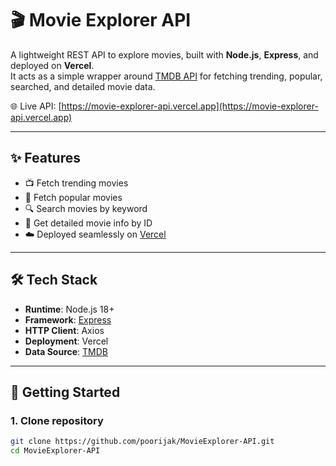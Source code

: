 # 🎬 Movie Explorer API

A lightweight REST API to explore movies, built with **Node.js**, **Express**, and deployed on **Vercel**.  
It acts as a simple wrapper around [TMDB API](https://developer.themoviedb.org/) for fetching trending, popular, searched, and detailed movie data.

🌐 Live API: [https://movie-explorer-api.vercel.app](https://movie-explorer-api.vercel.app)

---

## ✨ Features
- 📺 Fetch trending movies  
- 🍿 Fetch popular movies  
- 🔍 Search movies by keyword  
- 🎥 Get detailed movie info by ID  
- ☁️ Deployed seamlessly on [Vercel](https://vercel.com/)  

---

## 🛠 Tech Stack
- **Runtime**: Node.js 18+  
- **Framework**: [Express](https://expressjs.com/)  
- **HTTP Client**: Axios  
- **Deployment**: Vercel  
- **Data Source**: [TMDB](https://developer.themoviedb.org/)

---

## 🚀 Getting Started

### 1. Clone repository
```bash
git clone https://github.com/poorijak/MovieExplorer-API.git
cd MovieExplorer-API
